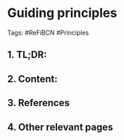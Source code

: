 # Guiding principles
Tags: #ReFiBCN #Principles

## 1. TL;DR:


## 2. Content:


## 3. References


## 4. Other relevant pages
